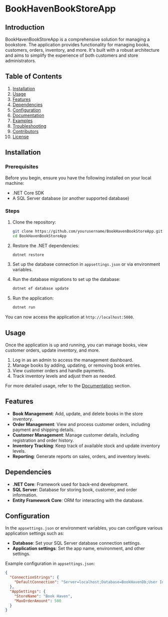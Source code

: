 # BookHavenBookStoreApp

## Introduction
BookHavenBookStoreApp is a comprehensive solution for managing a bookstore. The application provides functionality for managing books, customers, orders, inventory, and more. It's built with a robust architecture and aims to simplify the experience of both customers and store administrators.

## Table of Contents
1. [Installation](#installation)
2. [Usage](#usage)
3. [Features](#features)
4. [Dependencies](#dependencies)
5. [Configuration](#configuration)
6. [Documentation](#documentation)
7. [Examples](#examples)
8. [Troubleshooting](#troubleshooting)
9. [Contributors](#contributors)
10. [License](#license)

## Installation

### Prerequisites
Before you begin, ensure you have the following installed on your local machine:

- .NET Core SDK
- A SQL Server database (or another supported database)

### Steps
1. Clone the repository:
    ```bash
    git clone https://github.com/yourusername/BookHavenBookStoreApp.git
    cd BookHavenBookStoreApp
    ```

2. Restore the .NET dependencies:
    ```bash
    dotnet restore
    ```

3. Set up the database connection in `appsettings.json` or via environment variables.

4. Run the database migrations to set up the database:
    ```bash
    dotnet ef database update
    ```

5. Run the application:
    ```bash
    dotnet run
    ```

You can now access the application at `http://localhost:5000`.

## Usage

Once the application is up and running, you can manage books, view customer orders, update inventory, and more.

1. Log in as an admin to access the management dashboard.
2. Manage books by adding, updating, or removing book entries.
3. View customer orders and handle payments.
4. Track inventory levels and adjust them as needed.

For more detailed usage, refer to the [Documentation](#documentation) section.

## Features

- **Book Management**: Add, update, and delete books in the store inventory.
- **Order Management**: View and process customer orders, including payment and shipping details.
- **Customer Management**: Manage customer details, including registration and order history.
- **Inventory Tracking**: Keep track of available stock and update inventory levels.
- **Reporting**: Generate reports on sales, orders, and inventory levels.
  
## Dependencies

- **.NET Core**: Framework used for back-end development.
- **SQL Server**: Database for storing book, customer, and order information.
- **Entity Framework Core**: ORM for interacting with the database.

## Configuration

In the `appsettings.json` or environment variables, you can configure various application settings such as:

- **Database**: Set your SQL Server database connection settings.
- **Application settings**: Set the app name, environment, and other settings.
  
Example configuration in `appsettings.json`:
```json
{
  "ConnectionStrings": {
    "DefaultConnection": "Server=localhost;Database=BookHavenDb;User Id=sa;Password=yourpassword;"
  },
  "AppSettings": {
    "StoreName": "Book Haven",
    "MaxOrderAmount": 500
  }
}
